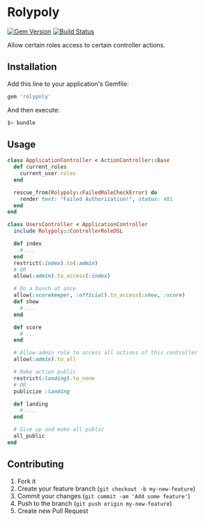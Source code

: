 # Rolypoly

[![Gem Version](https://badge.fury.io/rb/rolypoly.png)](http://badge.fury.io/rb/rolypoly)
[![Build Status](https://travis-ci.org/sportngin/rolypoly.png)](https://travis-ci.org/sportngin/rolypoly)

Allow certain roles access to certain controller actions.

## Installation

Add this line to your application's Gemfile:

```ruby
gem 'rolypoly'
```

And then execute:

```bash
$> bundle
```

## Usage

```ruby
class ApplicationController < ActionController::Base
  def current_roles
    current_user.roles
  end

  rescue_from(Rolypoly::FailedRoleCheckError) do
    render text: "Failed Authorization!", status: 401
  end
end

class UsersController < ApplicationController
  include Rolypoly::ControllerRoleDSL

  def index
    # ...
  end
  restrict(:index).to(:admin)
  # OR
  allow(:admin).to_access(:index)

  # Do a bunch at once
  allow(:scorekeeper, :official).to_access(:show, :score)
  def show
    # ...
  end

  def score
    # ...
  end

  # Allow admin role to access all actions of this controller
  allow(:admin).to_all

  # Make action public
  restrict(:landing).to_none
  # OR
  publicize :landing

  def landing
    # ...
  end

  # Give up and make all public
  all_public
end
```

## Contributing

1. Fork it
2. Create your feature branch (`git checkout -b my-new-feature`)
3. Commit your changes (`git commit -am 'Add some feature'`)
4. Push to the branch (`git push origin my-new-feature`)
5. Create new Pull Request
